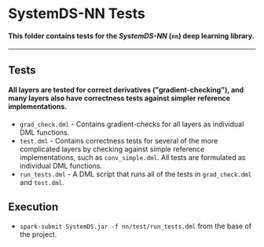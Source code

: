 <!--
{% comment %}
Licensed to the Apache Software Foundation (ASF) under one or more
contributor license agreements.  See the NOTICE file distributed with
this work for additional information regarding copyright ownership.
The ASF licenses this file to you under the Apache License, Version 2.0
(the "License"); you may not use this file except in compliance with
the License.  You may obtain a copy of the License at

http://www.apache.org/licenses/LICENSE-2.0

Unless required by applicable law or agreed to in writing, software
distributed under the License is distributed on an "AS IS" BASIS,
WITHOUT WARRANTIES OR CONDITIONS OF ANY KIND, either express or implied.
See the License for the specific language governing permissions and
limitations under the License.
{% endcomment %}
-->

# SystemDS-NN Tests

#### This folder contains tests for the *SystemDS-NN* (`nn`) deep learning library.

---
## Tests
#### All layers are tested for correct derivatives ("gradient-checking"), and many layers also have correctness tests against simpler reference implementations.
* `grad_check.dml` - Contains gradient-checks for all layers as individual DML functions.
* `test.dml` - Contains correctness tests for several of the more complicated layers by checking against simple reference implementations, such as `conv_simple.dml`.  All tests are formulated as individual DML functions.
* `run_tests.dml` - A DML script that runs all of the tests in `grad_check.dml` and `test.dml`.

## Execution
* `spark-submit SystemDS.jar -f nn/test/run_tests.dml` from the base of the project.
